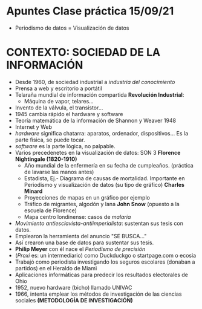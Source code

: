 # Apuntes Clase práctica 15/09/21
- Periodismo de datos = Visualización de datos
# CONTEXTO: SOCIEDAD DE LA INFORMACIÓN
- Desde 1960, de sociedad industrial a *industria del conocimiento*
- Prensa a web y escritorio a portátil
- Telaraña mundial de información compartida
**Revolución Industrial**:
  - Máquina de vapor, telares...
- Invento de la válvula, el transistor...
- 1945 cambia rápido el hardware y software
- Teoría matemática de la información de Shannon y Weaver 1948
- Internet y Web
- *hardware* significa chatarra: aparatos, ordenador, dispositivos... Es la parte física, se puede tocar.
- *software* es la parte lógica, no palpable.
- Varios precedenetes en la visualización de datos: SON 3
**Florence Nightingale (1820-1910)**
    - Año mundial de la enfermería en su fecha de cumpleaños. (práctica de lavarse las manos antes)
    - Estadista, Ej.- Diagrama de causas de mortalidad. Importante en Periodismo y visualización de datos (su tipo de gráfico)
**Charles Minard**
    - Proyecciones de mapas en un gráfico por ejemplo
    - Tráfico de migrantes, algodón y lana
**John Snow** (opuesto a la escuela de Florence)
    - Mapa centro londinense: casos de *malaria*
- *Movimiento antiesclavista-antiimperialista*: sustentan sus tesis con datos.
- Emplearon la herramienta del anuncio "SE BUSCA..."
- Así crearon una base de datos para sustentar sus tesis.
- **Philip Meyer** con él nace el *Periodismo de precisión*
- (*Proxi* es: un intermediario) como Duckduckgo o startpage.com o ecosia
- Trabajó como periodista investigando los seguros escolares (donaban a partidos) en el Heraldo de Miami
- Aplicaciones informáticas para predecir los resultados electorales de Ohio
- 1952, nuevo hardware (bicho) llamado UNIVAC
- 1966, intenta emplear los métodos de investigación de las ciencias sociales **(METODOLOGÍA DE INVESTIGACIÓN)**
